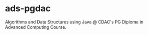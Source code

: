 # ads-pgdac
Algorithms and Data Structures using Java @ CDAC's PG Diploma in Advanced Computing Course.

